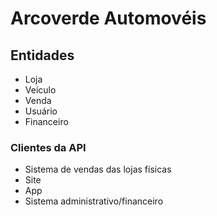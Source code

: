 # Arcoverde Automovéis

## Entidades

- Loja
- Veículo
- Venda
- Usuário
- Financeiro

### Clientes da API

- Sistema de vendas das lojas físicas
- Site
- App
- Sistema administrativo/financeiro
